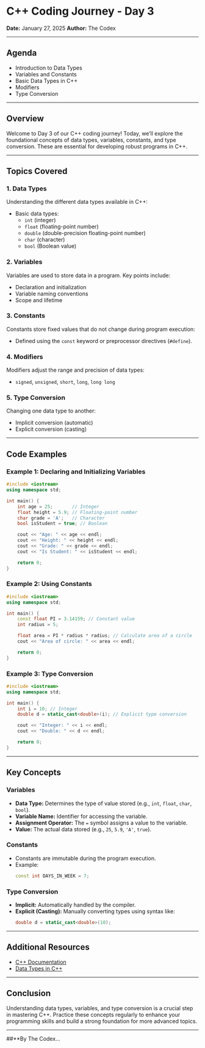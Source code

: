 # C++ Coding Journey - Day 3

**Date:** January 27, 2025
**Author:** The Codex 

---

## Agenda
- Introduction to Data Types
- Variables and Constants
- Basic Data Types in C++
- Modifiers
- Type Conversion

---

## Overview

Welcome to Day 3 of our C++ coding journey! Today, we’ll explore the foundational concepts of data types, variables, constants, and type conversion. These are essential for developing robust programs in C++.

---

## Topics Covered

### 1. **Data Types**
Understanding the different data types available in C++:
- Basic data types: 
  - `int` (integer)
  - `float` (floating-point number)
  - `double` (double-precision floating-point number)
  - `char` (character)
  - `bool` (Boolean value)

### 2. **Variables**
Variables are used to store data in a program. Key points include:
- Declaration and initialization
- Variable naming conventions
- Scope and lifetime

### 3. **Constants**
Constants store fixed values that do not change during program execution:
- Defined using the `const` keyword or preprocessor directives (`#define`).

### 4. **Modifiers**
Modifiers adjust the range and precision of data types:
- `signed`, `unsigned`, `short`, `long`, `long long`

### 5. **Type Conversion**
Changing one data type to another:
- Implicit conversion (automatic)
- Explicit conversion (casting)

---

## Code Examples

### Example 1: Declaring and Initializing Variables
```cpp
#include <iostream>
using namespace std;

int main() {
    int age = 25;       // Integer
    float height = 5.9; // Floating-point number
    char grade = 'A';   // Character
    bool isStudent = true; // Boolean

    cout << "Age: " << age << endl;
    cout << "Height: " << height << endl;
    cout << "Grade: " << grade << endl;
    cout << "Is Student: " << isStudent << endl;

    return 0;
}
```

### Example 2: Using Constants
```cpp
#include <iostream>
using namespace std;

int main() {
    const float PI = 3.14159; // Constant value
    int radius = 5;

    float area = PI * radius * radius; // Calculate area of a circle
    cout << "Area of circle: " << area << endl;

    return 0;
}
```

### Example 3: Type Conversion
```cpp
#include <iostream>
using namespace std;

int main() {
    int i = 10; // Integer
    double d = static_cast<double>(i); // Explicit type conversion

    cout << "Integer: " << i << endl;
    cout << "Double: " << d << endl;

    return 0;
}
```

---

## Key Concepts

### **Variables**
- **Data Type:** Determines the type of value stored (e.g., `int`, `float`, `char`, `bool`).
- **Variable Name:** Identifier for accessing the variable.
- **Assignment Operator:** The `=` symbol assigns a value to the variable.
- **Value:** The actual data stored (e.g., `25`, `5.9`, `'A'`, `true`).

### **Constants**
- Constants are immutable during the program execution.
- Example:
  ```cpp
  const int DAYS_IN_WEEK = 7;
  ```

### **Type Conversion**
- **Implicit:** Automatically handled by the compiler.
- **Explicit (Casting):** Manually converting types using syntax like:
  ```cpp
  double d = static_cast<double>(10);
  ```

---

## Additional Resources
- [C++ Documentation](https://cplusplus.com/doc/tutorial/)
- [Data Types in C++](https://www.geeksforgeeks.org/c-data-types/)

---

## Conclusion

Understanding data types, variables, and type conversion is a crucial step in mastering C++. Practice these concepts regularly to enhance your programming skills and build a strong foundation for more advanced topics.

---

##**By The Codex... 
